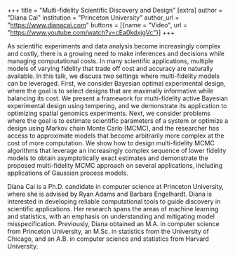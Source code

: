 +++
title = "Multi-fidelity Scientific Discovery and Design"
[extra]
author = "Diana Cai"
institution = "Princeton University"
author_url = "https://www.dianacai.com"
buttons = [{name = "Video", url = "https://www.youtube.com/watch?v=cEa0kdxjgVc"}]
+++

As scientific experiments and data analysis become increasingly complex and costly, there is a growing need to make inferences and decisions while managing computational costs. In many scientific applications, multiple models of varying fidelity that trade off cost and accuracy are naturally available. In this talk, we discuss two settings where multi-fidelity models can be leveraged. First, we consider Bayesian optimal experimental design, where the goal is to select designs that are maximally informative while balancing its cost. We present a framework for multi-fidelity active Bayesian experimental design using tempering, and we demonstrate its application to optimizing spatial genomics experiments. Next, we consider problems where the goal is to estimate scientific parameters of a system or optimize a design using Markov chain Monte Carlo (MCMC), and the researcher has access to approximate models that become arbitrarily more complex at the cost of more computation. We show how to design multi-fidelity MCMC algorithms that leverage an increasingly complex sequence of lower fidelity models to obtain asymptotically exact estimates and demonstrate the proposed multi-fidelity MCMC approach on several applications, including applications of Gaussian process models.

Diana Cai is a Ph.D. candidate in computer science at Princeton University, where she is advised by Ryan Adams and Barbara Engelhardt. Diana is interested in developing reliable computational tools to guide discovery in scientific applications. Her research spans the areas of machine learning and statistics, with an emphasis on understanding and mitigating model misspecification. Previously, Diana obtained an M.A. in computer science from Princeton University, an M.Sc. in statistics from the University of Chicago, and an A.B. in computer science and statistics from Harvard University. 